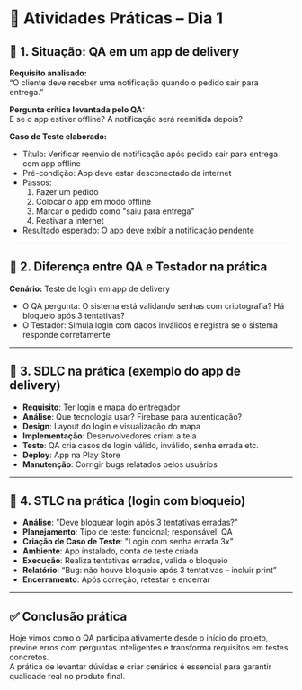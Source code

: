 # 📝 Atividades Práticas – Dia 1

## 🔹 1. Situação: QA em um app de delivery

**Requisito analisado:**  
“O cliente deve receber uma notificação quando o pedido sair para entrega.”

**Pergunta crítica levantada pelo QA:**  
E se o app estiver offline? A notificação será reemitida depois?

**Caso de Teste elaborado:**  
- Título: Verificar reenvio de notificação após pedido sair para entrega com app offline
- Pré-condição: App deve estar desconectado da internet
- Passos:
  1. Fazer um pedido
  2. Colocar o app em modo offline
  3. Marcar o pedido como "saiu para entrega"
  4. Reativar a internet
- Resultado esperado: O app deve exibir a notificação pendente

---

## 🔹 2. Diferença entre QA e Testador na prática

**Cenário:** Teste de login em app de delivery

- O QA pergunta: O sistema está validando senhas com criptografia? Há bloqueio após 3 tentativas?
- O Testador: Simula login com dados inválidos e registra se o sistema responde corretamente

---

## 🔹 3. SDLC na prática (exemplo do app de delivery)

- **Requisito**: Ter login e mapa do entregador
- **Análise**: Que tecnologia usar? Firebase para autenticação?
- **Design**: Layout do login e visualização do mapa
- **Implementação**: Desenvolvedores criam a tela
- **Teste**: QA cria casos de login válido, inválido, senha errada etc.
- **Deploy**: App na Play Store
- **Manutenção**: Corrigir bugs relatados pelos usuários

---

## 🔹 4. STLC na prática (login com bloqueio)

- **Análise**: "Deve bloquear login após 3 tentativas erradas?"
- **Planejamento**: Tipo de teste: funcional; responsável: QA
- **Criação de Caso de Teste**: "Login com senha errada 3x"
- **Ambiente**: App instalado, conta de teste criada
- **Execução**: Realiza tentativas erradas, valida o bloqueio
- **Relatório**: “Bug: não houve bloqueio após 3 tentativas – incluir print”
- **Encerramento**: Após correção, retestar e encerrar

---

## ✅ Conclusão prática

Hoje vimos como o QA participa ativamente desde o início do projeto, previne erros com perguntas inteligentes e transforma requisitos em testes concretos.  
A prática de levantar dúvidas e criar cenários é essencial para garantir qualidade real no produto final.

